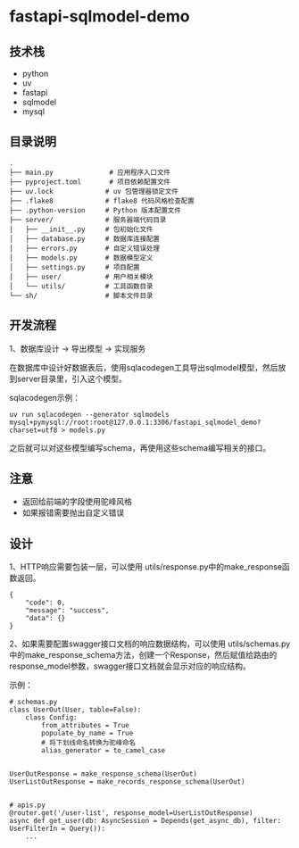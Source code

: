 # fastapi-sqlmodel-demo

## 技术栈

- python
- uv
- fastapi
- sqlmodel
- mysql

## 目录说明

```
.
├── main.py              # 应用程序入口文件
├── pyproject.toml       # 项目依赖配置文件
├── uv.lock             # uv 包管理器锁定文件
├── .flake8             # flake8 代码风格检查配置
├── .python-version     # Python 版本配置文件
├── server/             # 服务器端代码目录
│   ├── __init__.py     # 包初始化文件
│   ├── database.py     # 数据库连接配置
│   ├── errors.py       # 自定义错误处理
│   ├── models.py       # 数据模型定义
│   ├── settings.py     # 项目配置
│   ├── user/           # 用户相关模块
│   └── utils/          # 工具函数目录
└── sh/                 # 脚本文件目录
```

## 开发流程

1、数据库设计 -> 导出模型 -> 实现服务

在数据库中设计好数据表后，使用sqlacodegen工具导出sqlmodel模型，然后放到server目录里，引入这个模型。

sqlacodegen示例：

```
uv run sqlacodegen --generator sqlmodels  mysql+pymysql://root:root@127.0.0.1:3306/fastapi_sqlmodel_demo?charset=utf8 > models.py
```

之后就可以对这些模型编写schema，再使用这些schema编写相关的接口。

## 注意

- 返回给前端的字段使用驼峰风格
- 如果报错需要抛出自定义错误


## 设计

1、HTTP响应需要包装一层，可以使用 utils/response.py中的make_response函数返回。

```
{
    "code": 0,
    "message": "success",
    "data": {}
}
```

2、如果需要配置swagger接口文档的响应数据结构，可以使用 utils/schemas.py中的make_response_schema方法，创建一个Response，然后赋值给路由的response_model参数，swagger接口文档就会显示对应的响应结构。

示例：

```
# schemas.py
class UserOut(User, table=False):
    class Config:
        from_attributes = True
        populate_by_name = True
        # 将下划线命名转换为驼峰命名
        alias_generator = to_camel_case


UserOutResponse = make_response_schema(UserOut)
UserListOutResponse = make_records_response_schema(UserOut)


# apis.py
@router.get('/user-list', response_model=UserListOutResponse)
async def get_user(db: AsyncSession = Depends(get_async_db), filter: UserFilterIn = Query()):
    ...
```
